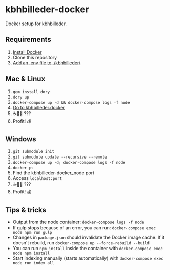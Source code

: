 kbhbilleder-docker
==================

Docker setup for kbhbilleder.

Requirements
------------
1. [Install Docker](https://store.docker.com/search?type=edition&offering=community)
2. Clone this repository
3. [Add an .env file to ./kbhbilleder/](https://github.com/CopenhagenCityArchives/kbh-billeder#create-a-env-file-with-environment-variables)

Mac & Linux
------------
1. `gem install dory`
2. `dory up`
3. `docker-compose up -d && docker-compose logs -f node`
4. [Go to kbhbilleder.docker](http://kbhbilleder.docker)
5. ☕️🤷‍♂️ ???
6. Profit! 💰

Windows
-------
1. `git submodule init`
2. `git submodule update --recursive --remote`
3. `docker-compose up -d; docker-compose logs -f node`
4. `docker ps`
5. Find the kbhbilleder-docker_node port
6. Access `localhost:port`
7. ☕️🤷‍♂️ ???
8. Profit! 💰

Tips & tricks
-------------
* Output from the node container: `docker-compose logs -f node`
* If gulp stops because of an error, you can run: `docker-compose exec node npm run gulp`
* Changes in `package.json` should invalidate the Docker image cache.
If it doesn't rebuild, run `docker-compose up --force-rebuild --build`
* You can run `npm install` inside the container with `docker-compose exec node npm install`
* Start indexing manually (starts automatically) with `docker-compose exec node run index all`
